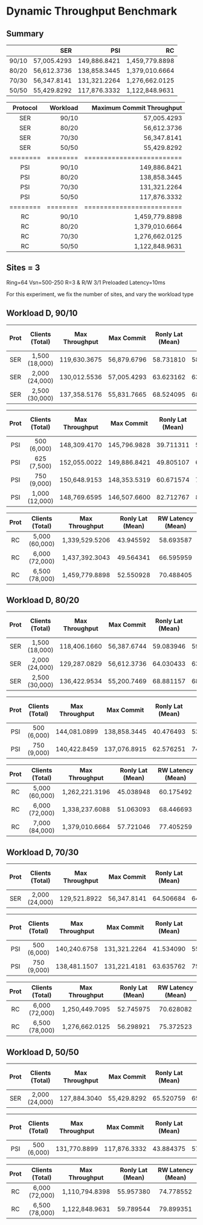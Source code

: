 # Dynamic Throughput Benchmark

## Summary

|       |         SER |          PSI |             RC |
| :---: | ----------: | -----------: | -------------: |
| 90/10 | 57,005.4293 | 149,886.8421 | 1,459,779.8898 |
| 80/20 | 56,612.3736 | 138,858.3445 | 1,379,010.6664 |
| 70/30 | 56,347.8141 | 131,321.2264 | 1,276,662.0125 |
| 50/50 | 55,429.8292 | 117,876.3332 | 1,122,848.9631 |

| Protocol | Workload | Maximum Commit Throughput |
| :------: | -------: | ------------------------: |
|   SER    |    90/10 |               57,005.4293 |
|   SER    |    80/20 |               56,612.3736 |
|   SER    |    70/30 |               56,347.8141 |
|   SER    |    50/50 |               55,429.8292 |
| ======== | ======== | ========================= |
|   PSI    |    90/10 |              149,886.8421 |
|   PSI    |    80/20 |              138,858.3445 |
|   PSI    |    70/30 |              131,321.2264 |
|   PSI    |    50/50 |              117,876.3332 |
| ======== | ======== | ========================= |
|    RC    |    90/10 |            1,459,779.8898 |
|    RC    |    80/20 |            1,379,010.6664 |
|    RC    |    70/30 |            1,276,662.0125 |
|    RC    |    50/50 |            1,122,848.9631 |

## Sites = 3

Ring=64
Vsn=500-250
R=3 & R/W 3/1
Preloaded
Latency=10ms

For this experiment, we fix the number of sites, and vary the workload type

## Workload D, 90/10

| Prot | Clients (Total) | Max Throughput | Max Commit  | Ronly Lat (Mean) | RW Latency (Mean) | Commit Ratio |
| :--: | :-------------: | :------------: | :---------: | :--------------: | :---------------: | :----------: |
| SER  | 1,500 (18,000)  |  119,630.3675  | 56,879.6796 |    58.731810     |     58.685895     |   0.479449   |
| SER  | 2,000 (24,000)  |  130,012.5536  | 57,005.4293 |    63.623162     |     63.573169     |   0.439473   |
| SER  | 2,500 (30,000)  |  137,358.5176  | 55,831.7665 |    68.524095     |     68.408754     |   0.406055   |

| Prot | Clients (Total) | Max Throughput |  Max Commit  | Ronly Lat (Mean) | RW Latency (Mean) | Commit Ratio |
| :--: | :-------------: | :------------: | :----------: | :--------------: | :---------------: | :----------: |
| PSI  |   500 (6,000)   |  148,309.4170  | 145,796.9828 |    39.711311     |     51.822270     |   0.985334   |
| PSI  |   625 (7,500)   |  152,055.0022  | 149,886.8421 |    49.805107     |     62.305061     |   0.989514   |
| PSI  |   750 (9,000)   |  150,648.9153  | 148,353.5319 |    60.671574     |     71.437538     |   0.989895   |
| PSI  | 1,000 (12,000)  |  148,769.6595  | 146,507.6600 |    82.712767     |     88.981384     |   0.990345   |

| Prot | Clients (Total) | Max Throughput | Ronly Lat (Mean) | RW Latency (Mean) |
| :--: | :-------------: | :------------: | :--------------: | :---------------: |
|  RC  | 5,000 (60,000)  | 1,339,529.5206 |    43.945592     |     58.693587     |
|  RC  | 6,000 (72,000)  | 1,437,392.3043 |    49.564341     |     66.595959     |
|  RC  | 6,500 (78,000)  | 1,459,779.8898 |    52.550928     |     70.488405     |

## Workload D, 80/20

| Prot | Clients (Total) | Max Throughput | Max Commit  | Ronly Lat (Mean) | RW Latency (Mean) | Commit Ratio |
| :--: | :-------------: | :------------: | :---------: | :--------------: | :---------------: | :----------: |
| SER  | 1,500 (18,000)  |  118,406.1660  | 56,387.6744 |    59.083946     |     59.022120     |   0.478406   |
| SER  | 2,000 (24,000)  |  129,287.0829  | 56,612.3736 |    64.030433     |     63.951354     |   0.438528   |
| SER  | 2,500 (30,000)  |  136,422.9534  | 55,200.7469 |    68.881157     |     68.789266     |   0.405675   |

| Prot | Clients (Total) | Max Throughput |  Max Commit  | Ronly Lat (Mean) | RW Latency (Mean) | Commit Ratio |
| :--: | :-------------: | :------------: | :----------: | :--------------: | :---------------: | :----------: |
| PSI  |   500 (6,000)   |  144,081.0899  | 138,858.3445 |    40.476493     |     53.631010     |   0.971756   |
| PSI  |   750 (9,000)   |  140,422.8459  | 137,076.8915 |    62.576251     |     74.309364     |   0.979563   |

| Prot | Clients (Total) | Max Throughput | Ronly Lat (Mean) | RW Latency (Mean) |
| :--: | :-------------: | :------------: | :--------------: | :---------------: |
|  RC  | 5,000 (60,000)  | 1,262,221.3196 |    45.038948     |     60.175492     |
|  RC  | 6,000 (72,000)  | 1,338,237.6088 |    51.063093     |     68.446693     |
|  RC  | 7,000 (84,000)  | 1,379,010.6664 |    57.721046     |     77.405259     |

## Workload D, 70/30

| Prot | Clients (Total) | Max Throughput | Max Commit  | Ronly Lat (Mean) | RW Latency (Mean) | Commit Ratio |
| :--: | :-------------: | :------------: | :---------: | :--------------: | :---------------: | :----------: |
| SER  | 2,000 (24,000)  |  129,521.8922  | 56,347.8141 |    64.506684     |     64.422077     |   0.437731   |

| Prot | Clients (Total) | Max Throughput |  Max Commit  | Ronly Lat (Mean) | RW Latency (Mean) | Commit Ratio |
| :--: | :-------------: | :------------: | :----------: | :--------------: | :---------------: | :----------: |
| PSI  |   500 (6,000)   |  140,240.6758  | 131,321.2264 |    41.534090     |     55.159449     |   0.959097   |
| PSI  |   750 (9,000)   |  138,481.1507  | 131,221.4181 |    63.635762     |     75.903592     |   0.967314   |

| Prot | Clients (Total) | Max Throughput | Ronly Lat (Mean) | RW Latency (Mean) |
| :--: | :-------------: | :------------: | :--------------: | :---------------: |
|  RC  | 6,000 (72,000)  | 1,250,449.7095 |    52.745975     |     70.628082     |
|  RC  | 6,500 (78,000)  | 1,276,662.0125 |    56.298921     |     75.372523     |

## Workload D, 50/50

| Prot | Clients (Total) | Max Throughput | Max Commit  | Ronly Lat (Mean) | RW Latency (Mean) | Commit Ratio |
| :--: | :-------------: | :------------: | :---------: | :--------------: | :---------------: | :----------: |
| SER  | 2,000 (24,000)  |  127,884.3040  | 55,429.8292 |    65.520759     |     65.453331     |   0.435947   |

| Prot | Clients (Total) | Max Throughput |  Max Commit  | Ronly Lat (Mean) | RW Latency (Mean) | Commit Ratio |
| :--: | :-------------: | :------------: | :----------: | :--------------: | :---------------: | :----------: |
| PSI  |   500 (6,000)   |  131,770.8899  | 117,876.3332 |    43.884375     |     57.915144     |   0.933994   |

| Prot | Clients (Total) | Max Throughput | Ronly Lat (Mean) | RW Latency (Mean) |
| :--: | :-------------: | :------------: | :--------------: | :---------------: |
|  RC  | 6,000 (72,000)  | 1,110,794.8398 |    55.957380     |     74.778552     |
|  RC  | 6,500 (78,000)  | 1,122,848.9631 |    59.789544     |     79.899351     |
